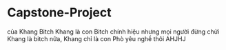 # Capstone-Project
của Khang Bitch
Khang là con Bitch chính hiệu nhưng mọi người đừng chửi Khang là bitch nữa, Khang chỉ là con Phò yêu nghề thôi
AHJHJ
